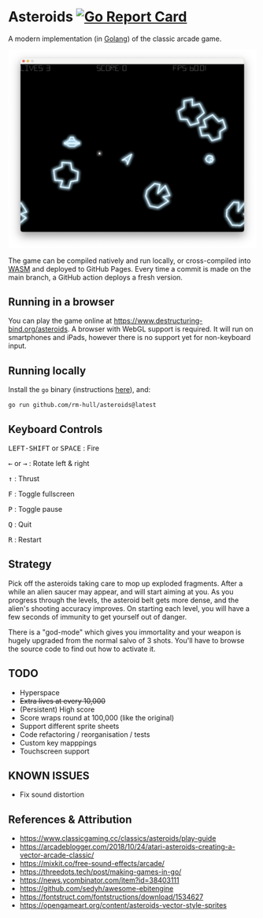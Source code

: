 # Asteroids [![Go Report Card](https://goreportcard.com/badge/github.com/rm-hull/asteroids)](https://goreportcard.com/report/github.com/rm-hull/asteroids)

A modern implementation (in [Golang](https://go.dev/)) of the classic arcade game.

![screenshot](./screenshot.png)

The game can be compiled natively and run locally, or cross-compiled into [WASM](https://webassembly.org/) and
deployed to GitHub Pages. Every time a commit is made on the main branch, a GitHub action deploys a fresh version.

## Running in a browser

You can play the game online at https://www.destructuring-bind.org/asteroids. A browser with WebGL support is required.
It will run on smartphones and iPads, however there is no support yet for non-keyboard input.

## Running locally

Install the `go` binary (instructions [here](https://go.dev/doc/install)), and:

```
go run github.com/rm-hull/asteroids@latest
```

## Keyboard Controls

<kbd>LEFT-SHIFT</kbd> or <kbd>SPACE</kbd> : Fire

<kbd>←</kbd> or <kbd>→</kbd> : Rotate left & right

<kbd>↑</kbd> : Thrust

<kbd>F</kbd> : Toggle fullscreen

<kbd>P</kbd> : Toggle pause

<kbd>Q</kbd> : Quit

<kbd>R</kbd> : Restart

## Strategy

Pick off the asteroids taking care to mop up exploded fragments. After a while an alien saucer may appear, and will
start aiming at you. As you progress through the levels, the asteroid belt gets more dense, and the alien's
shooting accuracy improves. On starting each level, you will have a few seconds of immunity to get yourself out of
danger.

There is a "god-mode" which gives you immortality and your weapon is hugely upgraded from the normal salvo of 3 shots.
You'll have to browse the source code to find out how to activate it.

## TODO

- Hyperspace
- ~~Extra lives at every 10,000~~
- (Persistent) High score
- Score wraps round at 100,000 (like the original)
- Support different sprite sheets
- Code refactoring / reorganisation / tests
- Custom key mapppings
- Touchscreen support

## KNOWN ISSUES

- Fix sound distortion

## References & Attribution

- https://www.classicgaming.cc/classics/asteroids/play-guide
- https://arcadeblogger.com/2018/10/24/atari-asteroids-creating-a-vector-arcade-classic/
- https://mixkit.co/free-sound-effects/arcade/
- https://threedots.tech/post/making-games-in-go/
- https://news.ycombinator.com/item?id=38403111
- https://github.com/sedyh/awesome-ebitengine
- https://fontstruct.com/fontstructions/download/1534627
- https://opengameart.org/content/asteroids-vector-style-sprites
